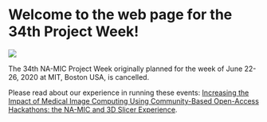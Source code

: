 # Welcome to the web page for the 34th Project Week!

![](IntroPanorama.jpg)

The 34th NA-MIC Project Week originally planned for the week of June 22-26, 2020 at MIT, Boston USA, is cancelled.


Please read about our experience in running these events: [Increasing the Impact of Medical Image Computing Using
Community-Based Open-Access Hackathons: the NA-MIC and 3D Slicer Experience](http://www.spl.harvard.edu/publications/item/view/3004).

